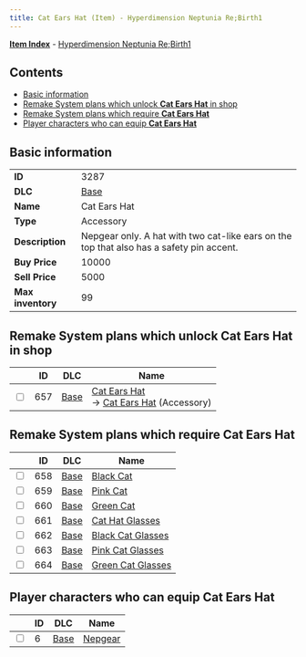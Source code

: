 ```yaml
---
title: Cat Ears Hat (Item) - Hyperdimension Neptunia Re;Birth1
---
```


[**Item Index**](/neptunia/rb1/item/index.html) - [Hyperdimension Neptunia Re;Birth1](/neptunia/rb1)

## Contents

- [Basic information](#basic-information)
- [Remake System plans which unlock **Cat Ears Hat** in shop](#remake-system-plans-which-unlock-cat-ears-hat-in-shop)
- [Remake System plans which require **Cat Ears Hat**](#remake-system-plans-which-require-cat-ears-hat)
- [Player characters who can equip **Cat Ears Hat**](#player-characters-who-can-equip-cat-ears-hat)
## Basic information

|   |   |
| -- | -- |
| **ID** | 3287 |
| **DLC** | [Base](/neptunia/rb1/dlc/1-base.html) |
| **Name** | Cat Ears Hat |
| **Type** | Accessory |
| **Description** | Nepgear only. A hat with two cat-like ears on the top that also has a safety pin accent. |
| **Buy Price** | 10000 |
| **Sell Price** | 5000 |
| **Max inventory** | 99 |


## Remake System plans which unlock **Cat Ears Hat** in shop

|    | ID | DLC | Name |
| -- | -- | --- | ---- |
| <input type="checkbox" id="rb1-remake-1-657" class="trackbox" /> | 657 | [Base](/neptunia/rb1/dlc/1-base.html) | [Cat Ears Hat](/neptunia/rb1/remake/1-657-cat-ears-hat.html)<br /> → [Cat Ears Hat](/neptunia/rb1/item/1-3287-cat-ears-hat.html) (Accessory) |


## Remake System plans which require **Cat Ears Hat**

|    | ID | DLC | Name |
| -- | -- | --- | ---- |
| <input type="checkbox" id="rb1-quest-1-658" class="trackbox" /> | 658 | [Base](/neptunia/rb1/dlc/1-base.html) | [Black Cat](/neptunia/rb1/quest/1-658-black-cat.html) |
| <input type="checkbox" id="rb1-quest-1-659" class="trackbox" /> | 659 | [Base](/neptunia/rb1/dlc/1-base.html) | [Pink Cat](/neptunia/rb1/quest/1-659-pink-cat.html) |
| <input type="checkbox" id="rb1-quest-1-660" class="trackbox" /> | 660 | [Base](/neptunia/rb1/dlc/1-base.html) | [Green Cat](/neptunia/rb1/quest/1-660-green-cat.html) |
| <input type="checkbox" id="rb1-quest-1-661" class="trackbox" /> | 661 | [Base](/neptunia/rb1/dlc/1-base.html) | [Cat Hat Glasses](/neptunia/rb1/quest/1-661-cat-hat-glasses.html) |
| <input type="checkbox" id="rb1-quest-1-662" class="trackbox" /> | 662 | [Base](/neptunia/rb1/dlc/1-base.html) | [Black Cat Glasses](/neptunia/rb1/quest/1-662-black-cat-glasses.html) |
| <input type="checkbox" id="rb1-quest-1-663" class="trackbox" /> | 663 | [Base](/neptunia/rb1/dlc/1-base.html) | [Pink Cat Glasses](/neptunia/rb1/quest/1-663-pink-cat-glasses.html) |
| <input type="checkbox" id="rb1-quest-1-664" class="trackbox" /> | 664 | [Base](/neptunia/rb1/dlc/1-base.html) | [Green Cat Glasses](/neptunia/rb1/quest/1-664-green-cat-glasses.html) |


## Player characters who can equip **Cat Ears Hat**

|    | ID | DLC | Name |
| -- | -- | --- | ---- |
| <input type="checkbox" id="rb1-player-1-6" class="trackbox" /> | 6 | [Base](/neptunia/rb1/dlc/1-base.html) | [Nepgear](/neptunia/rb1/player/1-6-nepgear.html) |
